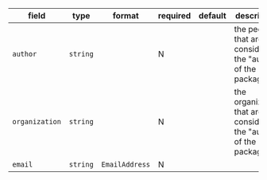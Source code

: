 | field | type | format | required | default | description |
|---|---|---|---|---|---|
| `author` | `string` |  | N |  | the people that are considered the "author" of the package. |
| `organization` | `string` |  | N |  | the organization that are considered the "author" of the package. |
| `email` | `string` | `EmailAddress` | N |  |  |
